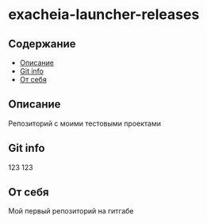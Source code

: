 # exacheia-launcher-releases

## Содержание
- [Описание](#Описание)
- [Git info](#Git-info)
- [От себя](#От-себя)

## Описание
Репозиторий с моими тестовыми проектами

## Git info
123 123

## От себя
Мой первый репозиторий на гитгабе
